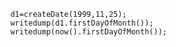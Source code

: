 ```luceescript+trycf
	d1=createDate(1999,11,25);
	writedump(d1.firstDayOfMonth());
	writedump(now().firstDayOfMonth());
```
